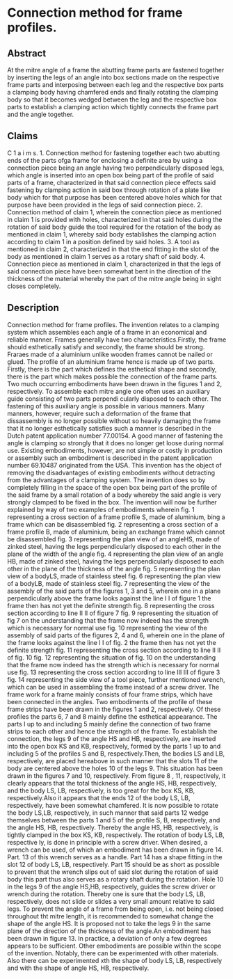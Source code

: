 # Connection method for frame profiles.

## Abstract
At the mitre angle of a frame the abutting frame parts are fastened together by inserting the legs of an angle into box sections made on the respective frame parts and interposing between each leg and the respective box parts a clamping body having chamfered ends and finally rotating the clamping body so that it becomes wedged between the leg and the respective box parts to establish a clamping action which tightly connects the frame part and the angle together.

## Claims
C 1 a i m s. 1. Connection method for fastening together each two abutting ends of the parts ofga frame for enclosing a definite area by using a connection piece being an angle having two perpendicularly disposed legs, which angle is inserted into an open box being part of the profile of said parts of a frame, characterized in that said connection piece effects said fastening by clamping action in said box through rotation of a plate like body which for that purpose has been centered above holes which for that purpose have been provided in the legs of said connection piece. 2. Connection method of claim 1, wherein the connection piece as mentioned in claim 1 is provided with holes, characterized in that said holes during the rotation of said body guide the tool required for the rotation of the body as mentioned in claim 1, whereby said body establishes the clamping action according to claim 1 in a position defined by said holes. 3. A tool as mentioned in claim 2, characterized in that the end fitting in the slot of the body as mentioned in claim 1 serves as a rotary shaft of said body. 4. Connection piece as mentioned in claim 1, characterized in that the legs of said connection piece have been somewhat bent in the direction of the thickness of the material whereby the part of the mitre angle being in sight closes completely.

## Description
Connection method for frame profiles. The invention relates to a clamping system which assembles each angle of a frame in an economical and reliable manner. Frames generally have two characteristics.Firstly, the frame should esthetically satisfy and secondly, the frame should be strong. Fraraes made of a aluminium unlike wooden frames cannot be nailed or glued. The profile of an aluminium frame hence is made up of two parts. Firstly, there is the part which defines the esthetical shape and secondly, there is the part which makes possible the connection of the frame parts. Two much occurring embodiments have been drawn in the figures 1 and 2, respectively. To assemble each mitre angle one often uses an auxiliary guide consisting of two parts perpendi cularly disposed to each other. The fastening of this auxiliary angle is possible in various manners. Many manners, however, require such a deformation of the frame that dissassembly is no longer possible without so heavily damaging the frame that it no longer esthetically satisfies such a manner is described in the Dutch patent application number 77.00154. A good manner of fastening the angle is clamping so strongly that it does no longer get loose during normal use. Existing embodiments, however, are not simple or costly in production or assembly such an embodiment is described in the patent application number 69.10487 originated from the USA. This invention has the object of removing the disadvantages of existing embodiments without detracting from the advantages of a clamping system. The invention does so by completely filling in the space of the open box being part of the profile of the said frame by a small rotation of a body whereby the said angle is very strongly clamped to be fixed in the box. The invention will now be further explained by way of two examples of embodiments wherein fig. 1 representing a cross section of a frame profile S, made of aluminium, bing a frame which can be disassembled fig. 2 representing a cross section of a frame profile B, made of aluminium, being an exchange frame which cannot be disassembled fig. 3 representing the plan view of an angleHS, made of zinked steel, having the legs perpendicularly disposed to each other in the plane of the width of the angle fig. 4 representing the plan view of an angle HB, made of zinked steel, having the legs perpendicularly disposed to each other in the plane of the thickness of the angle fig. 5 representing the plan view of a bodyLS, made of stainless steel fig. 6 representing the plan view of a bodyLB, made of stainless steel fig. 7 representing the view of the assembly of the said parts of the figures 1, 3 and 5, wherein one in a plane perpendicularly above the frame looks against the line I I of figure 1 the frame then has not yet the definite strength fig. 8 representing the cross section according to line II II of figure 7 fig. 9 representing the situation of fig 7 on the understanding that the frame now indeed has the strength which is necessary for normal use fig. 10 representing the view of the assembly of said parts of the figures 2, 4 and 6, wherein one in the plane of the frame looks against the line I I of fig. 2 the frame then has not yet the definite strength fig. 11 representing the cross section according to line II II of fig. 10 fig. 12 representing the situation of fig. 10 on the understanding that the frame now indeed has the strength which is necessary for normal use fig. 13 representing the cross section according to line III III of figure 3 fig. 14 representing the side view of a tool piece, further mentioned wrench, which can be used in assembling the frame instead of a screw driver. The frame work for a frame mainly consists of four frame strips, which have been connected in the angles. Two embodiments of the profile of these frame strips have been drawn in the figures 1 and 2, respectively. Of these profiles the parts 6, 7 and 8 mainly define the esthetical appearance. The parts I up to and including 5 mainly define the connection of two frame strips to each other and hence the strength of the frame. To establish the connection, the legs 9 of the angle HS and HB, respectively, are inserted into the open box KS and KB, respectively, formed by the parts 1 up to and including 5 of the profiles S and B, respectively.Then, the bodies LS and LB, respectively, are placed hereabove in such manner that the slots 11 of the body are centered above the holes 10 of the legs 9. This situation has been drawn in the figures 7 and 10, respectively. From figure 8 , 11, respectively, it clearly appears that the total thickness of the angle HS, HB, respectively, and the body LS, LB, respectively, is too great for the box KS, KB, respectively.Also it appears that the ends 12 of the body LS, LB, respectively, have been somewhat chamfered. It is now possible to rotate the body LS,LB, respectively, in such manner that said parts 12 wedge themselves between the parts 1 and 5 of the profile S, B, respectively, and the angle HS, HB, respectively. Thereby the angle HS, HB, respectively, is tightly clamped in the box KS, KB, respectively. The rotation of body LS, LB, respective ly, is done in principle with a screw driver. When desired, a wrench can be used, of which an embodiment has been drawn in figure 14. Part. 13 of this wrench serves as a handle. Part 14 has a shape fitting in the slot 12 of body LS, LB, respectively. Part 15 should be as short as possible to prevent that the wrench slips out of said slot during the rotation of said body this part thus also serves as a rotary shaft during the rotation. Hole 10 in the legs 9 of the angle HS,HB, respectively, guides the screw driver or wrench during the rotation. Thereby one is sure that the body LS, LB, respectively, does not slide or slides a very small amount relative to said legs. To prevent the angle of a frame from being open, i.e. not being closed throughout tht mitre length, it is recommended to somewhat change the shape of the angle HS. It is proposed not to take the legs 9 in the same plane of the direction of the thickness of the angle.An embodiment has been drawn in figure 13. In practice, a deviation of only a few degrees appears to be sufficient. Other embodiments are possible within the scope of the invention. Notably, there can be experimented with other materials. Also there can be experimented xth the shape of body LS, LB, respectively and with the shape of angle HS, HB, respectively.